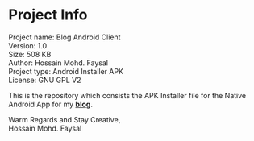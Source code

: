 # Project Info

Project name:	Blog Android Client  
Version:		1.0  
Size: 			508 KB  
Author:			Hossain Mohd. Faysal  
Project type:	Android Installer APK  
License:		GNU GPL V2  
  
This is the repository which consists the APK Installer file for the Native Android App for my [**blog**](http://hmfaysal.tk).  


Warm Regards and Stay Creative,  
Hossain Mohd. Faysal